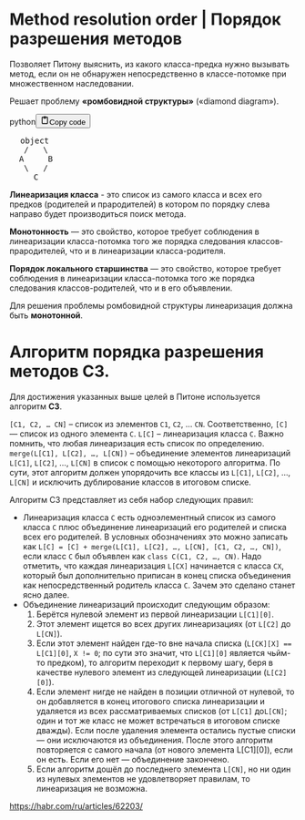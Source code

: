 <h1>Method resolution order | Порядок разрешения методов</h1>
<p>Позволяет Питону выяснить, из какого класса-предка нужно вызывать метод,
если он не обнаружен непосредственно в классе-потомке при множественном наследовании.</p>
<p>Решает проблему <strong>«ромбовидной структуры»</strong> («diamond diagram»).</p>
<div class="code_element"><div class="lang_line"><text>python</text><button class="copy_code_button" onclick="CopyCode(this)"><svg style="width: 1.2em;height: 1.2em;" aria-hidden="true" xmlns="http://www.w3.org/2000/svg" fill="none" viewBox="0 0 24 24"><path stroke="currentColor" stroke-linecap="round" stroke-linejoin="round" stroke-width="2" d="M15 4h3a1 1 0 0 1 1 1v15a1 1 0 0 1-1 1H6a1 1 0 0 1-1-1V5a1 1 0 0 1 1-1h3m0 3h6m-5-4v4h4V3h-4Z"/></svg><text>Copy code</text></button></div><div class="code"><div class="highlight"><pre><span></span><span class="err">⠀</span> <span class="nb">object</span>
   <span class="o">/</span>   \
  <span class="n">A</span>     <span class="n">B</span>
   \   <span class="o">/</span>
     <span class="n">C</span>
</pre></div></div></div>

<p><strong>Линеаризация класса</strong> - это список из самого класса и всех его предков (родителей и прародителей)
в котором по порядку слева направо будет производиться поиск метода.</p>
<p><strong>Монотонность</strong> — это свойство, которое требует соблюдения в линеаризации класса-потомка
того же порядка следования классов-прародителей, что и в линеаризации класса-родителя.</p>
<p><strong>Порядок локального старшинства</strong> — это свойство, которое требует соблюдения в линеаризации класса-потомка
того же порядка следования классов-родителей, что и в его объявлении.</p>
<p>Для решения проблемы ромбовидной структуры линеаризация должна быть <strong>монотонной</strong>.</p>
<h1>Алгоритм порядка разрешения методов C3.</h1>
<p>Для достижения указанных выше целей в Питоне используется алгоритм <strong>C3</strong>.</p>
<p><code>[C1, C2, … CN]</code> – список из элементов <code>C1</code>, <code>C2</code>, … <code>CN</code>. Соответственно, <code>[С]</code> — список из одного элемента <code>C</code>.
<code>L[C]</code> – линеаризация класса <code>C</code>. Важно помнить, что любая линеаризация есть список по определению.
<code>merge(L[C1], L[C2], …, L[CN])</code> – объединение элементов линеаризаций <code>L[C1]</code>, <code>L[C2]</code>, …, <code>L[CN]</code> в список с помощью некоторого алгоритма.
По сути, этот алгоритм должен упорядочить все классы из <code>L[C1]</code>, <code>L[C2]</code>, …, <code>L[CN]</code> и исключить дублирование классов в итоговом списке.</p>
<p>Алгоритм C3 представляет из себя набор следующих правил:</p>
<ul>
<li>Линеаризация класса <code>C</code> есть одноэлементный список из самого класса <code>C</code> плюс объединение линеаризаций его родителей и списка всех его родителей.
  В условных обозначениях это можно записать как <code>L[C] = [C] + merge(L[C1], L[C2], …, L[CN], [C1, C2, …, CN])</code>,
  если класс <code>C</code> был объявлен как <code>class C(C1, C2, …, CN)</code>.
  Надо отметить, что каждая линеаризация <code>L[CX]</code> начинается с класса <code>CX</code>,
  который был дополнительно приписан в конец списка объединения как непосредственный родитель класса <code>C</code>.
  Зачем это сделано станет ясно далее.</li>
<li>Объединение линеаризаций происходит следующим образом:<ol>
<li>Берётся нулевой элемент из первой линеаризации <code>L[C1][0]</code>.</li>
<li>Этот элемент ищется во всех других линеаризациях (от <code>L[C2]</code> до <code>L[CN]</code>).</li>
<li>Если этот элемент найден где-то вне начала списка
   (<code>L[CK][X] == L[C1][0]</code>, <code>X != 0</code>; по сути это значит, что <code>L[C1][0]</code> является чьйм-то предком),
   то алгоритм переходит к первому шагу, беря в качестве нулевого элемент из следующей линеаризации (<code>L[C2][0]</code>).</li>
<li>Если элемент нигде не найден в позиции отличной от нулевой, то он добавляется в конец итогового списка линеаризации
   и удаляется из всех рассматриваемых списков (от <code>L[C1]</code> до<code>L[CN]</code>; один и тот же класс не может встречаться в итоговом списке дважды).
   Если после удаления элемента остались пустые списки — они исключаются из объединения.
   После этого алгоритм повторяется с самого начала (от нового элемента L[C1][0]), если он есть.
   Если его нет — объединение закончено.</li>
<li>Если алгоритм дошёл до последнего элемента <code>L[CN]</code>,
   но ни один из нулевых элементов не удовлетворяет правилам, то линеаризация не возможна.</li>
</ol>
</li>
</ul>
<p><a href="https://habr.com/ru/articles/62203/">https://habr.com/ru/articles/62203/</a></p>